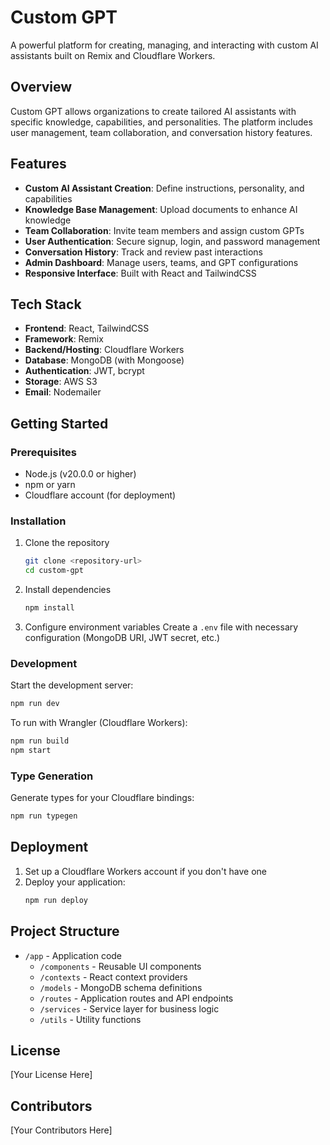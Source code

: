 # Custom GPT

A powerful platform for creating, managing, and interacting with custom AI assistants built on Remix and Cloudflare Workers.

## Overview

Custom GPT allows organizations to create tailored AI assistants with specific knowledge, capabilities, and personalities. The platform includes user management, team collaboration, and conversation history features.

## Features

- **Custom AI Assistant Creation**: Define instructions, personality, and capabilities
- **Knowledge Base Management**: Upload documents to enhance AI knowledge
- **Team Collaboration**: Invite team members and assign custom GPTs
- **User Authentication**: Secure signup, login, and password management
- **Conversation History**: Track and review past interactions
- **Admin Dashboard**: Manage users, teams, and GPT configurations
- **Responsive Interface**: Built with React and TailwindCSS

## Tech Stack

- **Frontend**: React, TailwindCSS
- **Framework**: Remix
- **Backend/Hosting**: Cloudflare Workers
- **Database**: MongoDB (with Mongoose)
- **Authentication**: JWT, bcrypt
- **Storage**: AWS S3
- **Email**: Nodemailer

## Getting Started

### Prerequisites

- Node.js (v20.0.0 or higher)
- npm or yarn
- Cloudflare account (for deployment)

### Installation

1. Clone the repository
   ```sh
   git clone <repository-url>
   cd custom-gpt
   ```

2. Install dependencies
   ```sh
   npm install
   ```

3. Configure environment variables
   Create a `.env` file with necessary configuration (MongoDB URI, JWT secret, etc.)

### Development

Start the development server:
```sh
npm run dev
```

To run with Wrangler (Cloudflare Workers):
```sh
npm run build
npm start
```

### Type Generation

Generate types for your Cloudflare bindings:
```sh
npm run typegen
```

## Deployment

1. Set up a Cloudflare Workers account if you don't have one
2. Deploy your application:
   ```sh
   npm run deploy
   ```

## Project Structure

- `/app` - Application code
  - `/components` - Reusable UI components
  - `/contexts` - React context providers
  - `/models` - MongoDB schema definitions
  - `/routes` - Application routes and API endpoints
  - `/services` - Service layer for business logic
  - `/utils` - Utility functions

## License

[Your License Here]

## Contributors

[Your Contributors Here]

